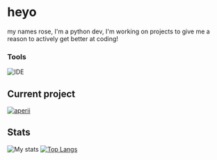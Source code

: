 # heyo
my names rose, I'm a python dev, I'm working on projects to give me a reason to actively get better at coding! 

### Tools
![IDE](https://img.shields.io/badge/IDE-VSCode-informational?style=flat&logo=Visual%20Studio%20Code&logoColor=white)

## Current project
[![aperii](https://github-readme-stats.vercel.app/api/pin/?username=TinyLilyMoss&repo=evo&bg_color=141321&text_color=fff)](https://github.com/TinyLilyMoss/evo)

## Stats
![My stats](https://github-readme-stats.vercel.app/api?username=TinyLilyMoss&show_icons=true&theme=radical)
[![Top Langs](https://github-readme-stats.vercel.app/api/top-langs/?username=TinyLilyMoss&bg_color=141321&text_color=fff&langs_count=3)](https://github.com/TinyLilyMoss)
